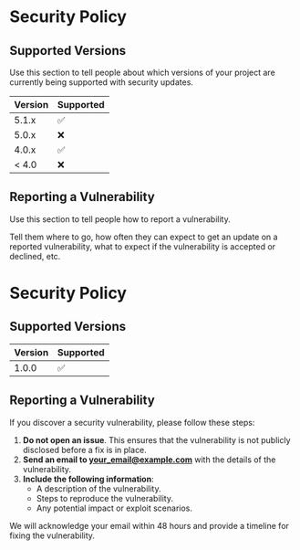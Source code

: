 # Security Policy

## Supported Versions

Use this section to tell people about which versions of your project are
currently being supported with security updates.

| Version | Supported          |
| ------- | ------------------ |
| 5.1.x   | :white_check_mark: |
| 5.0.x   | :x:                |
| 4.0.x   | :white_check_mark: |
| < 4.0   | :x:                |

## Reporting a Vulnerability

Use this section to tell people how to report a vulnerability.

Tell them where to go, how often they can expect to get an update on a
reported vulnerability, what to expect if the vulnerability is accepted or
declined, etc.
# Security Policy

## Supported Versions

| Version | Supported          |
| ------- | ------------------ |
| 1.0.0   | :white_check_mark: |

## Reporting a Vulnerability

If you discover a security vulnerability, please follow these steps:

1. **Do not open an issue**. This ensures that the vulnerability is not publicly disclosed before a fix is in place.
2. **Send an email to your_email@example.com** with the details of the vulnerability.
3. **Include the following information**:
   - A description of the vulnerability.
   - Steps to reproduce the vulnerability.
   - Any potential impact or exploit scenarios.

We will acknowledge your email within 48 hours and provide a timeline for fixing the vulnerability.
